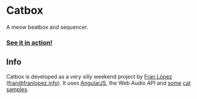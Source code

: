 Catbox
======

A meow beatbox and sequencer.

### [See it in action!](http://franlopez.github.io/catbox/)

Info
----
Catbox is developed as a very silly weekend project by [Fran López](http://www.franlopez.info/) (fran@franlopez.info). It uses [AngularJS](https://angularjs.org/), the Web Audio API and [some](https://www.freesound.org/people/lolamadeus/sounds/196251/) [cat](https://www.freesound.org/people/Dolfeus/sounds/57536/) [samples](http://freesound.org/people/Oneirophile/sounds/120160/).
